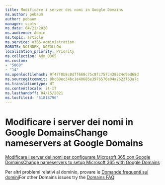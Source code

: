 ```yaml
---
title: Modificare i server dei nomi in Google Domains
ms.author: pebaum
author: pebaum
manager: scotv
ms.date: 04/21/2020
ms.audience: Admin
ms.topic: article
ms.service: o365-administration
ROBOTS: NOINDEX, NOFOLLOW
localization_priority: Priority
ms.collection: Adm_O365
ms.custom:
- "5860"
- "14"
ms.openlocfilehash: 9f47f0b8c0dff660c75c8fc757c428524e9ed68d
ms.sourcegitcommit: 8bc60ec34bc1e40685e3976576e04a2623f63a7c
ms.translationtype: HT
ms.contentlocale: it-IT
ms.lasthandoff: 04/15/2021
ms.locfileid: "51818796"
---
```

# <a name="change-nameservers-at-google-domains"></a><span data-ttu-id="a7ba5-102">Modificare i server dei nomi in Google Domains</span><span class="sxs-lookup"><span data-stu-id="a7ba5-102">Change nameservers at Google Domains</span></span>

[<span data-ttu-id="a7ba5-103">Modificare i server dei nomi per configurare Microsoft 365 con Google Domains</span><span class="sxs-lookup"><span data-stu-id="a7ba5-103">Change nameservers to setup Microsoft 365 with Google Domains</span></span>](https://docs.microsoft.com/microsoft-365/admin/dns/change-nameservers-at-google-domains?view=o365-worldwide)

<span data-ttu-id="a7ba5-104">Per altri problemi relativi al dominio, provare le [Domande frequenti sui domini](https://docs.microsoft.com/microsoft-365/admin/setup/domains-faq?view=o365-worldwide)</span><span class="sxs-lookup"><span data-stu-id="a7ba5-104">For other Domains issues try the [Domains FAQ](https://docs.microsoft.com/microsoft-365/admin/setup/domains-faq?view=o365-worldwide)</span></span>
